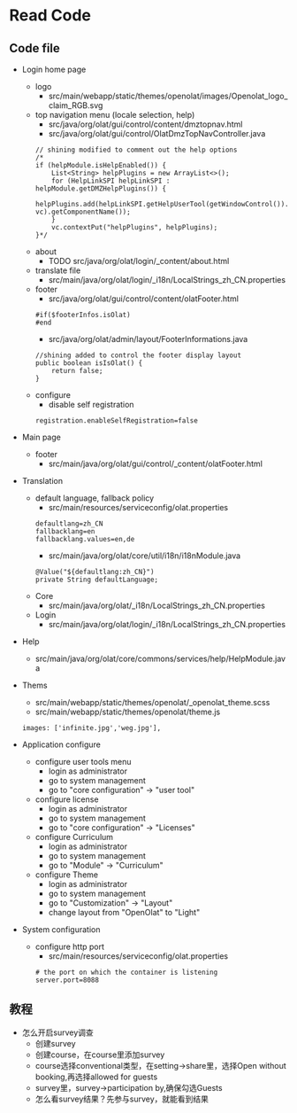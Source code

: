 # Read Code




## Code file 

* Login home page
    * logo
        * src/main/webapp/static/themes/openolat/images/Openolat_logo_claim_RGB.svg
    * top navigation menu (locale selection, help)
        * src/java/org/olat/gui/control/content/dmztopnav.html
        * src/java/org/olat/gui/control/OlatDmzTopNavController.java
        ```
        // shining modified to comment out the help options
		/*
		if (helpModule.isHelpEnabled()) {
			List<String> helpPlugins = new ArrayList<>();
			for (HelpLinkSPI helpLinkSPI : helpModule.getDMZHelpPlugins()) {
				helpPlugins.add(helpLinkSPI.getHelpUserTool(getWindowControl()).getMenuComponent(ureq, vc).getComponentName());
			}
			vc.contextPut("helpPlugins", helpPlugins);
		}*/
        ```
    * about 
        * TODO src/java/org/olat/login/_content/about.html
    * translate file
        * src/main/java/org/olat/login/_i18n/LocalStrings_zh_CN.properties
    * footer
        * src/java/org/olat/gui/control/content/olatFooter.html
        ```
        #if($footerInfos.isOlat)
        #end
        ```
        * src/java/org/olat/admin/layout/FooterInformations.java
        ```
        //shining added to control the footer display layout
	    public boolean isIsOlat() {
		    return false;
	    }
        ```
    * configure 
        * disable self registration
        ```
        registration.enableSelfRegistration=false
        ```
* Main page
    * footer 
        * src/main/java/org/olat/gui/control/_content/olatFooter.html

* Translation
    * default language, fallback policy 
        * src/main/resources/serviceconfig/olat.properties
        ```
        defaultlang=zh_CN
        fallbacklang=en
        fallbacklang.values=en,de
        ```
        * src/main/java/org/olat/core/util/i18n/i18nModule.java
        ```
        @Value("${defaultlang:zh_CN}")
	    private String defaultLanguage;
        ```
    * Core
        * src/main/java/org/olat/_i18n/LocalStrings_zh_CN.properties
    * Login
        * src/main/java/org/olat/login/_i18n/LocalStrings_zh_CN.properties
* Help
    * src/main/java/org/olat/core/commons/services/help/HelpModule.java

* Thems
    * src/main/webapp/static/themes/openolat/_openolat_theme.scss
    * src/main/webapp/static/themes/openolat/theme.js
    ```
    images: ['infinite.jpg','weg.jpg'], 
    ```

* Application configure
    * configure user tools menu
        * login as administrator
        * go to system management
        * go to "core configuration" -> "user tool"
    * configure license
        * login as administrator
        * go to system management
        * go to "core configuration" -> "Licenses"
    * configure Curriculum 
        * login as administrator
        * go to system management
        * go to "Module" -> "Curriculum"
    * configure Theme 
        * login as administrator
        * go to system management
        * go to "Customization" -> "Layout"
        * change layout from "OpenOlat" to "Light"

* System configuration
    * configure http port
        * src/main/resources/serviceconfig/olat.properties
         ```
        # the port on which the container is listening
        server.port=8088
         ```

## 教程
* 怎么开启survey调查
    * 创建survey
    * 创建course，在course里添加survey
    * course选择conventional类型，在setting->share里，选择Open without booking,再选择allowed for guests
    * survey里，survey->participation by,确保勾选Guests
    * 怎么看survey结果？先参与survey，就能看到结果

